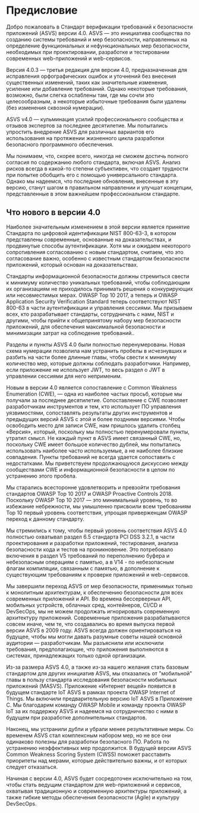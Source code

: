 # Предисловие

Добро пожаловать в Стандарт верификации требований к безопасности приложений (ASVS) версии 4.0. ASVS — это инициатива сообщества по созданию системы требований и мер безопасности, направленных на определение функциональных и нефункциональных мер безопасности, необходимых при проектировании, разработке и тестировании современных web-приложений и web-сервисов.

Версия 4.0.3 — третья редакция для версии 4.0, предназначенная для исправления орфографических ошибок и уточнений без внесения существенных изменений, таких как значительные изменения, усиление или добавление требований. Однако некоторые требования, возможно, были слегка ослаблены там, где мы сочли это целесообразным, а некоторые избыточные требования были удалены (без изменения сквозной нумерации).

ASVS v4.0 — кульминация усилий профессионального сообщества и отзывов экспертов за последнее десятилетие. Мы попытались упростить внедрение ASVS для различных вариантов его использования на протяжении жизненного цикла разработки безопасного программного обеспечения.

Мы понимаем, что, скорее всего, никогда не сможем достичь полного согласия по содержанию любого стандарта, включая ASVS. Анализ рисков всегда в какой-то степени субъективен, что создает трудности при попытке обобщить его с помощью универсального стандарта. Однако мы надеемся, что последние обновления, внесенные в эту версию, станут шагом в правильном направлении и улучшат концепции, представленные в этом важнейшем профессиональном стандарте.

## Что нового в версии 4.0

Наиболее значительным изменением в этой версии является принятие Стандарта по цифровой идентификации NIST 800-63-3, в котором представлены современные, основанные на доказательствах, и продвинутые способы аутентификации. Хотя мы и ожидаем некоторого сопротивления согласованию с новым стандартом, считаем, что это согласование важно, особенно с известным стандартом безопасности приложений, который основан на доказательствах.

Стандарты информационной безопасности должны стремиться свести к минимуму количество уникальных требований, чтобы соблюдающим их организациям не приходилось принимать решения о конкурирующих или несовместимых мерах. OWASP Top 10 2017, а теперь и OWASP Application Security Verification Standard теперь соответствуют NIST 800-63 в части аутентификации и управления сессиями. Мы призываем всех, кто разрабатывает стандарты, сотрудничать с нами, NIST и другими, чтобы прийти к общепринятому набору мер безопасности приложений, для обеспечения максимальной безопасности и минимизации затрат на соблюдение требований..

Разделы и пункты ASVS 4.0 были полностью перенумерованы. Новая схема нумерации позволила нам устранить пробелы в исчезнувших и разбить на части более длинные главы, чтобы свести к минимуму количество мер, которые должны соблюдать разработчики. Например, если приложение не использует JWT, то весь раздел о JWT в управлении сессиями для него неприменим.

Новым в версии 4.0 является сопоставление с Common Weakness Enumeration (CWE), — одна из наиболее частых просьб, которые мы получали за последнее десятилетие. Сопоставление с CWE позволяет разработчикам инструментов и тем, кто использует ПО управления уязвимостями, сопоставлять результаты других инструментов и предыдущих версий ASVS с этой и более поздними версиями. Чтобы освободить место для записи CWE, нам пришлось удалить столбец «Версия», который, поскольку мы полностью перенумеровали пункты, утратил смысл. Не каждый пункт в ASVS имеет связанный CWE, но, поскольку CWE имеет большое количество дублей, мы попытались использовать наиболее часто используемые, а не наиболее близкие совпадения. Пункты требований не всегда удается сопоставить с недостатками. Мы приветствуем продолжающуюся дискуссию между сообществами CWE и информационной безопасности в целом по устранению этого пробела.

Мы старались всесторонне удовлетворить и превзойти требования стандартов OWASP Top 10 2017 и OWASP Proactive Controls 2018. Поскольку OWASP Top 10 2017 — это минимальный уровень, то во избежание небрежности, мы умышленно присвоили всем требованиям Top 10 первый уровень соответствия, упрощая приверженцам OWASP переход к данному стандарту.

Мы стремились к тому, чтобы первый уровень соответствия ASVS 4.0 полностью охватывал раздел 6.5 стандарта PCI DSS 3.2.1, в части проектирования и разработки приложений, тестирования, анализа безопасности кода и тестов на проникновение. Это потребовало включения в раздел V5 требований по переполнению буфера и небезопасным операциям с памятью, а в V14 - по небезопасным флагам компиляции, связанным с памятью, в дополнение к существующим требованиям к проверке приложений и web-сервисов.

Мы завершили переход ASVS от мер безопасности, применимых только к монолитным архитектурам, к обеспечению безопасности для всех современных приложений и API. Во времена бессерверных API, мобильных устройств, облачных сред, контейнеров, CI/CD и DevSecOps, мы не можем продолжать игнорировать современную архитектуру приложений. Современные приложения разрабатываются совсем иначе, чем те, что создавались во время выпуска первой версии ASVS в 2009 году. ASVS всегда должен ориентироваться на будущее, чтобы мы могли давать разумные советы нашей основной аудитории — разработчикам. Мы разъяснили или исключили требования, предполагающие, что приложения выполняются в системах, принадлежащих только одной организации.

Из-за размера ASVS 4.0, а также из-за нашего желания стать базовым стандартом для других инициатив ASVS, мы отказались от "мобильной" главы в пользу стандарта исследования безопасности мобильных приложений (MASVS). Приложение «Интернет вещей» появится в будущем стандарте IoT ASVS в рамках проекта OWASP Internet of Things. Мы включили предварительную версию IoT ASVS в Приложение C. Мы благодарим команду OWASP Mobile и команду проекта OWASP IoT за их поддержку ASVS и надеемся на сотрудничество с ними в будущем при разработке дополнительных стандартов.

Наконец, мы устранили дубли и убрали менее результативные меры. Со временем ASVS стал комплексным набором мер, но не все они одинаково полезны для разработки безопасного ПО. Работа по устранению неэффективных мер продолжится. В будущей версии ASVS Common Weakness Scoring System (CWSS) поможет расставить приоритеты над мерами, которые действительно важны, и от которых следует отказаться.

Начиная с версии 4.0, ASVS будет сосредоточен исключительно на том, чтобы стать ведущим стандартом для web-приложений и сервисов, охватывая традиционную и современную архитектуры приложений, а также гибкие методы обеспечения безопасности (Agile) и культуру DevSecOps.
